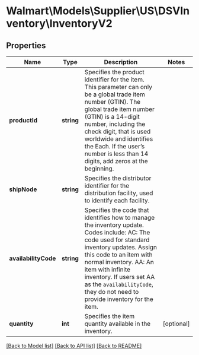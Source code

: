 # Walmart\Models\Supplier\US\DSVInventory\InventoryV2

## Properties

Name | Type | Description | Notes
------------ | ------------- | ------------- | -------------
**productId** | **string** | Specifies the product identifier for the item.    This parameter can only be a global trade item number (GTIN).   The global trade item number (GTIN) is a 14-digit number, including the check digit, that is used worldwide and identifies the Each. If the user’s number is less than 14 digits, add zeros at the beginning. |
**shipNode** | **string** | Specifies the distributor identifier for the distribution facility, used to identify each facility. |
**availabilityCode** | **string** | Specifies the code that identifies how to manage the inventory update.   Codes include:   AC: The code used for standard inventory updates. Assign this code to an item with normal inventory.   AA: An item with infinite inventory. If users set AA as the `availabilityCode`, they do not need to provide inventory for the item. |
**quantity** | **int** | Specifies the item quantity available in the inventory. | [optional]


[[Back to Model list]](./) [[Back to API list]](../../../../../README.md#supported-apis) [[Back to README]](../../../../../README.md)

